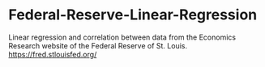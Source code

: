 # Federal-Reserve-Linear-Regression

Linear regression and correlation between data from the Economics Research website of the Federal Reserve of St. Louis.
https://fred.stlouisfed.org/  
